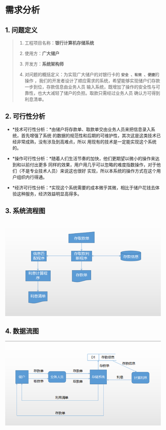 # 需求分析
## 1. 问题定义
>1. 工程项目名称：**银行计算机存储系统**
>
>
>2. 使用方：**广大储户**
>
>
>3. 开发方：**系统架构师**
>
>
>4. 对问题的概括定义：为实现广大储户的对银行卡的  <b>`安全 、有效 、便捷`</b>的操作
>，我们的开发者设计了顺应需求的系统，希望能够实现储户们存款一步到位，存款信息由业务人员
>输入系统，既增加了操作的安全性与可靠性，也大大减轻了储户的负担。取款只需经过业务人员
>确认方可得到利息清单。
## 2. 可行性分析
* *技术可行性分析：*由储户将存款单、取款单交由业务人员来把信息录入系统，首先增强了系统
的数据的规范性和后期的可维护性，其次这是这类技术已经非常成熟，没有涉及到高难点，所以
用现有的技术是一定能实现这个系统的。

* *操作可行性分析：*随着人们生活节奏的加快，他们更期望以微小的操作来达到和以前付出更多
同样的效果，用户用几乎可以忽略的难度指数操作，对于他们（不是专业技术人员）来说这也很好
实现，所以本系统的操作方式在这个用户组织内行得通。

* *经济可行性分析：*实现这个系统需要的成本微乎其微，相比于储户花钱去体验这种服务，经济效益明显高得多。


## 3. 系统流程图
<img alt="需求分析-966054cd.png" src="assets/需求分析-966054cd.png" width="" height="" >

## 4. 数据流图

<img alt="需求分析-4511c243.png" src="assets/需求分析-4511c243.png" width="" height="" >
